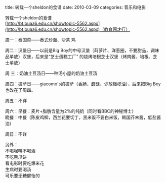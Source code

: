 title: 转载一个sheldon的食谱
date: 2010-03-09
categories: 音乐和电影

转载一个sheldon的食谱  
[http://bt.buaa6.edu.cn/showtopic-5562.aspx](http://bt.buaa6.edu.cn/showtopic-5562.aspx)（教育网才行）  
  
周一：泰国菜——泰式炒面、沙茶 鸡  
  
周二：汉堡日——以前是Big Boy的中号汉堡（莳萝片、洋葱圈，不要甜品，调味品单放）汉堡，后来是“芝士蛋糕工厂” 的烧烤培根芝士汉堡（烤肉酱、培根、芝士单放）  
  
周 三：奶油土豆汤日——种汤小屋的奶油土豆汤  
  
周四：披萨日——giacomo's的披萨（香肠、蘑菇，少放橄榄油），后来把Big Boy也改在了周四。  
  
周五：不详  
  
周六：早餐：麦片+脂肪含量为2%的纯奶（同时看BBC的神秘博士）  
晚餐：中餐（陈皮鸡柳，西兰花要切丁，黑米饭不要白米饭，韩国芥末酱，低盐酱油）  
  
周日：不详  
  
另外：  
不喝咖啡不喝酒  
不吃熊爪饼  
看电影时要吃爆米花  
生病时要喝汤  
可乐要无糖健怡的
